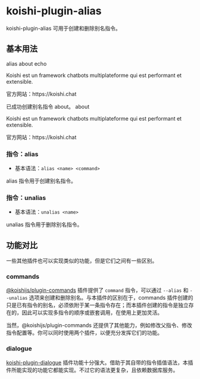 # koishi-plugin-alias

koishi-plugin-alias 可用于创建和删除别名指令。

## 基本用法

<chat-panel>
<chat-message nickname="Alice">
  <p>alias about echo</p>
  <p>Koishi est un framework chatbots multiplateforme qui est performant et extensible.</p>
  <p>官方网站：https://koishi.chat</p>
</chat-message>
<chat-message nickname="Koishi">已成功创建别名指令 about。</chat-message>
<chat-message nickname="Alice">about</chat-message>
<chat-message nickname="Koishi">
  <p>Koishi est un framework chatbots multiplateforme qui est performant et extensible.</p>
  <p>官方网站：https://koishi.chat</p>
</chat-message>
</chat-panel>

### 指令：alias

- 基本语法：`alias <name> <command>`

alias 指令用于创建别名指令。

### 指令：unalias

- 基本语法：`unalias <name>`

unalias 指令用于删除别名指令。

## 功能对比

一些其他插件也可以实现类似的功能，但是它们之间有一些区别。

### commands

[@koishijs/plugin-commands](https://koishi.chat/zh-CN/plugins/console/commands.html) 插件提供了 `command` 指令，可以通过 `--alias` 和 `--unalias` 选项来创建和删除别名。与本插件的区别在于，commands 插件创建的只是已有指令的别名，必须依附于某一条指令存在；而本插件创建的指令是独立存在的，因此可以实现多指令的顺序或嵌套调用，在使用上更加灵活。

当然，@koishijs/plugin-commands 还提供了其他能力，例如修改父指令、修改指令配置等。你可以同时使用两个插件，以便充分发挥它们的功能。

### dialogue

[koishi-plugin-dialogue](https://dialogue.koishi.chat/zh-CN/) 插件功能十分强大。借助于其自带的指令插值语法，本插件所能实现的功能它都能实现。不过它的语法更复杂，且依赖数据库服务。
